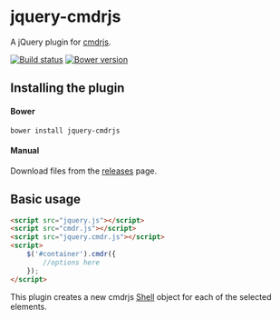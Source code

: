 # jquery-cmdrjs

A jQuery plugin for [cmdrjs](https://github.com/cmdrjs/cmdrjs).

[![Build status](https://travis-ci.org/cmdrjs/jquery-cmdrjs.png)](https://travis-ci.org/cmdrjs/cmdrjs)
[![Bower version](https://badge.fury.io/bo/jquery-cmdrjs.svg)](http://badge.fury.io/bo/jquery-cmdrjs)

## Installing the plugin

#### Bower
```
bower install jquery-cmdrjs
```

#### Manual

Download files from the [releases](https://github.com/cmdrjs/jquery-cmdrjs/releases) page.

## Basic usage

```html
<script src="jquery.js"></script>
<script src="cmdr.js"></script>
<script src="jquery.cmdr.js"></script>
<script>    
    $('#container').cmdr({
        //options here
    });
</script>
```

This plugin creates a new cmdrjs [Shell](https://github.com/cmdrjs/cmdrjs/wiki/shell-class) object for each of the selected elements.
